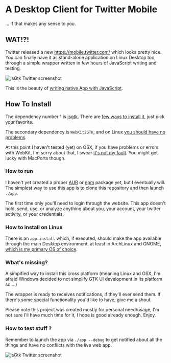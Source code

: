 # A Desktop Client for Twitter Mobile
 ... if that makes any sense to you.

## WAT!?!
Twitter released a new https://mobile.twitter.com/ which looks pretty nice.
You can finally have it as stand-alone application on Linux Desktop too,
through a simple wrapper written in few hours of JavaScript writing and testing.

![jsGtk Twitter screenshot](http://webreflection.github.io/jsgtk-twitter/img/sc02.png?360)

This is the beauty of [writing native App with JavaScript](https://www.webreflection.co.uk/blog/2015/12/08/writing-native-apps-with-javascript).

## How To Install
The dependency number 1 is [jsgtk](https://github.com/WebReflection/jsgtk).
There are [few ways to install it](https://github.com/WebReflection/jsgtk#how-to-install), just pick your favorite.

The secondary dependency is `WebKit2GTK`, and on Linux [you should have no problems](https://github.com/WebReflection/jsgtk#dependencies).

At this point I haven't tested (yet) on OSX, if you have problems or errors with WebKit, I'm sorry about that, I swear [it's not my fault](https://github.com/Homebrew/legacy-homebrew/issues/47000).
You might get lucky with MacPorts though.

### How to run
I haven't yet created a proper [AUR](https://wiki.archlinux.org/index.php/Arch_User_Repository) or [npm](https://www.npmjs.com/) package yet, but I eventually will.
The simplest way to use this app is to clone this repository and then launch `./app`.

The first time only you'll need to login through the website.
This app doesn't hold, send, use, or analyze anything about you, your account, your twitter activity, or your credentials.

### How to install on Linux
There is an `app.install` which, if executed, should make the app available through the main Desktop environment, at least in ArchLinux and GNOME, [which is my primary OS of choice](http://archibold.io/).

### What's missing?
A simpified way to install this cross platform (meaning Linux and OSX, I'm afraid Windows decided to not simplify GTK UI development in its platform so ...)

The wrapper is ready to receives notifications, if they'll ever send them.
If there's some special functionality you'd like to have, give me a shout.

Please note this project was created mostly for personal need/usage, I'm not sure I'll have much time for it, I hope is good already enough.
Enjoy.

### How to test stuff ?
Remember to launch the app via `./app --debug` to get notified about all the things and have no conflicts with the live web app.

![jsGtk Twitter screenshot](http://webreflection.github.io/jsgtk-twitter/img/sc01.png?360)
